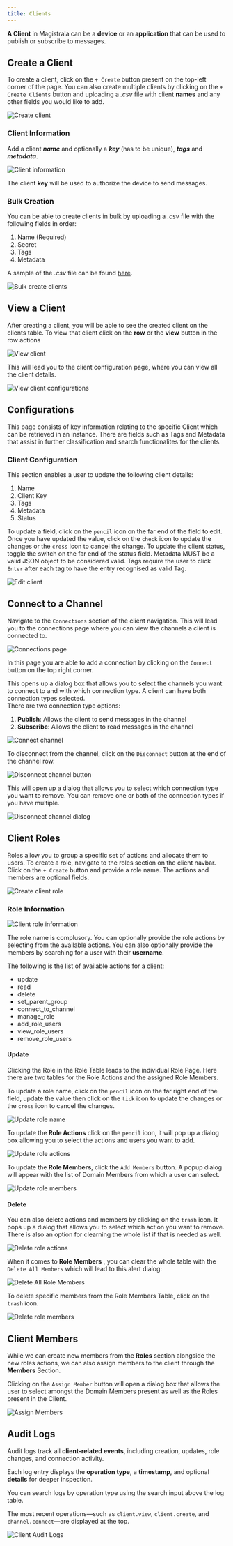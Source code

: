 ```yaml
---
title: Clients
---
```


**A Client** in Magistrala can be a **device** or an **application** that can be used to publish or subscribe to messages.

## Create a Client

To create a client, click on the `+ Create` button present on the top-left corner of the page. You can also create multiple clients by clicking on the `+ Create Clients` button and uploading a _.csv_ file with client **names** and any other fields you would like to add.

![Create client](../../img/clients/client-create-buttons.png)

### Client Information

Add a client **_name_** and optionally a **_key_** (has to be unique), **_tags_** and **_metadata_**.

![Client information](../../img/clients/client-create.png)

The client **key** will be used to authorize the device to send messages.

### Bulk Creation

You can be able to create clients in bulk by uploading a _.csv_ file with the following fields in order:

1. Name (Required)
2. Secret
3. Tags
4. Metadata

A sample of the _.csv_ file can be found [here](https://github.com/absmach/magistrala-ui/blob/main/samples/clients.csv).

![Bulk create clients](../../img/clients/clients-bulk-create.png)

## View a Client

After creating a client, you will be able to see the created client on the clients table. To view that client click on the **row** or the **view** button in the row actions

![View client](../../img/clients/client-view.png)

This will lead you to the client configuration page, where you can view all the client details.

![View client configurations](../../img/clients/client-view-config.png)

## Configurations

This page consists of key information relating to the specific Client which can be retrieved in an instance. There are fields such as Tags and Metadata that assist in further classification and search functionalites for the clients.

### Client Configuration

This section enables a user to update the following client details:

1. Name
2. Client Key
3. Tags
4. Metadata
5. Status

To update a field, click on the `pencil` icon on the far end of the field to edit. Once you have updated the value, click on the `check` icon to update the changes or the `cross` icon to cancel the change. To update the client status, toggle the switch on the far end of the status field.
Metadata MUST be a valid JSON object to be considered valid. Tags require the user to click `Enter` after each tag to have the entry recognised as valid Tag.

![Edit client](../../img/clients/client-edit-config.png)

<!-- ### Bootstrap Configuration

Bootstrap configuration of a client allows bootstrapping of the device (self-starting process that proceeds without external input). Further details of bootstrapping are discussed in the [Bootstrap section](bootstraps.md).

To add a bootstrap configuration, click on the `Add Configuration` button.

![Add bootstrap configuration](../../img/clients/client-bootstrap-button.png)

A dialog box will appear allowing you to enter the following fields

1. Name (required) - A unique name for the bootstrap configuration
2. External ID (required)
3. External Key (required)
4. Channels (required) - The channels the client will connect to.
5. Content (optional)
6. Encryption Settings (optional)
   - Client Cert
   - Client Key
   - CA Cert

![Bootstrap configuration dialog](../../img/clients/client-bootstrap-dialog.png) -->

## Connect to a Channel

Navigate to the `Connections` section of the client navigation. This will lead you to the connections page where you can view the channels a client is connected to.

![Connections page](../../img/clients/client-connections.png)

In this page you are able to add a connection by clicking on the `Connect` button on the top right corner.

This opens up a dialog box that allows you to select the channels you want to connect to and with which connection type. A client can have both connection types selected.  
There are two connection type options:

1. **Publish**: Allows the client to send messages in the channel
2. **Subscribe**: Allows the client to read messages in the channel

![Connect channel](../../img/clients/client-connect-channel.png)

To disconnect from the channel, click on the `Disconnect` button at the end of the channel row.

![Disconnect channel button](../../img/clients/client-disc-channel.png)

This will open up a dialog that allows you to select which connection type you want to remove. You can remove one or both of the connection types if you have multiple.

![Disconnect channel dialog](../../img/clients/client-disc-channel-dialog.png)

## Client Roles

Roles allow you to group a specific set of actions and allocate them to users.
To create a role, navigate to the roles section on the client navbar. Click on the `+ Create` button and provide a role name. The actions and members are optional fields.

![Create client role](../../img/clients/client-roles.png)

### Role Information

![Client role information](../../img/clients/client-role-create.png)

The role name is complusory. You can optionally provide the role actions by selecting from the available actions. You can also optionally provide the members by searching for a user with their **username**.

The following is the list of available actions for a client:

- update
- read
- delete
- set_parent_group
- connect_to_channel
- manage_role
- add_role_users
- view_role_users
- remove_role_users

#### Update

Clicking the Role in the Role Table leads to the individual Role Page. Here there are two tables for the Role Actions and the assigned Role Members.

To update a role name, click on the `pencil` icon on the far right end of the field, update the value then click on the `tick` icon to update the changes or the `cross` icon to cancel the changes.

![Update role name](../../img/clients/client-update-role.png)

To update the **Role Actions** click on the `pencil` icon, it will pop up a dialog box allowing you to select the actions and users you want to add.

![Update role actions](../../img/clients/client-update-role-actions.png)

To update the **Role Members**, click the `Add Members` button. A popup dialog will appear with the list of Domain Members from which a user can select.

![Update role members](../../img/clients/client-role-update-members.png)

#### Delete

You can also delete actions and members by clicking on the `trash` icon. It pops up a dialog that allows you to select which action you want to remove. There is also an option for clearning the whole list if that is needed as well.

![Delete role actions](../../img/clients/client-role-delete-actions.png)

When it comes to **Role Members** , you can clear the whole table with the `Delete All Members` which will lead to this alert dialog:

![Delete All Role Members](../../img/clients/clients-delete-all-role-members-dialog.png)

To delete specific members from the Role Members Table, click on the `trash` icon.

![Delete role members](../../img/clients/client-delete-role-members.png)

## Client Members

While we can create new members from the **Roles** section alongside the new roles actions, we can also assign members to the client through the **Members** Section.

Clicking on the `Assign Member` button will open a dialog box that allows the user to select amongst the Domain Members present as well as the Roles present in the Client.

![Assign Members](../../img/clients/client-members.png)

## Audit Logs

Audit logs track all **client-related events**, including creation, updates, role changes, and connection activity.

Each log entry displays the **operation type**, a **timestamp**, and optional **details** for deeper inspection.

You can search logs by operation type using the search input above the log table.

The most recent operations—such as `client.view`, `client.create`, and `channel.connect`—are displayed at the top.

![Client Audit Logs](../../img/clients/client-auditlogs.png)
